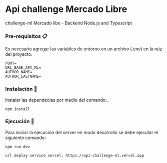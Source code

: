 # Api challenge Mercado Libre

challenge-ml Mercado libe - Backend
Node.js and Typescript

### Pre-requisitos 📋

Es necesario agregar las variables de entorno en un archivo (.env) en la raiz del proyecto.

```
PORT=
URL_BASE_API_ML=
AUTHOR_NAME=
AUTHOR_LASTNAME=

```

### Instalación 🔧

Instalar las dependecias por medio del comando:\_

```
npm install
```

### Ejecución 🚀

Para iniciar la ejecución del server en modo desarrollo se debe ejecutar el siguiente comando:

```
npm run dev
```

```
url deplay service vercel: https://api-challenge-ml.vercel.app
```
